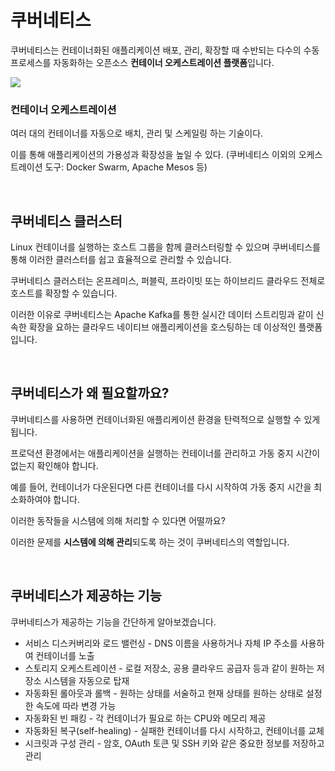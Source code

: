 # 쿠버네티스

쿠버네티스는 컨테이너화된 애플리케이션 배포, 관리, 확장할 때 수반되는 다수의 수동 프로세스를 자동화하는 오픈소스 **컨테이너 오케스트레이션 플랫폼**입니다.

![](https://img1.daumcdn.net/thumb/R1280x0/?scode=mtistory2&fname=https%3A%2F%2Fblog.kakaocdn.net%2Fdn%2FbLZ8uO%2Fbtq3zm09FZP%2FMU11nVoRgob7mrVkp8gKXk%2Fimg.png)

### 컨테이너 오케스트레이션
여러 대의 컨테이너를 자동으로 배치, 관리 및 스케일링 하는 기술이다. 

이를 통해 애플리케이션의 가용성과 확장성을 높일 수 있다. (쿠버네티스 이외의 오케스트레이션 도구: Docker Swarm, Apache Mesos 등)

<br>

## 쿠버네티스 클러스터

Linux 컨테이너를 실행하는 호스트 그룹을 함께 클러스터링할 수 있으며 쿠버네티스를 통해 이러한 클러스터를 쉽고 효율적으로 관리할 수 있습니다.

쿠버네티스 클러스터는 온프레미스, 퍼블릭, 프라이빗 또는 하이브리드 클라우드 전체로 호스트를 확장할 수 있습니다. 

이러한 이유로 쿠버네티스는 Apache Kafka를 통한 실시간 데이터 스트리밍과 같이 신속한 확장을 요하는 클라우드 네이티브 애플리케이션을 호스팅하는 데 이상적인 플랫폼입니다.


<br>

## 쿠버네티스가 왜 필요할까요?

쿠버네티스를 사용하면 컨테이너화된 애플리케이션 환경을 탄력적으로 실행할 수 있게 됩니다.

프로덕션 환경에서는 애플리케이션을 실행하는 컨테이너를 관리하고 가동 중지 시간이 없는지 확인해야 합니다.

예를 들어, 컨테이너가 다운된다면 다른 컨테이너를 다시 시작하여 가동 중지 시간을 최소화하여야 합니다.

이러한 동작들을 시스템에 의해 처리할 수 있다면 어떨까요? 

이러한 문제를 **시스템에 의해 관리**되도록 하는 것이 쿠버네티스의 역할입니다.

<br>

## 쿠버네티스가 제공하는 기능

쿠버네티스가 제공하는 기능을 간단하게 알아보겠습니다.

- 서비스 디스커버리와 로드 밸런싱 - DNS 이름을 사용하거나 자체 IP 주소를 사용하여 컨테이너를 노출
- 스토리지 오케스트레이션 - 로컬 저장소, 공용 클라우드 공급자 등과 같이 원하는 저장소 시스템을 자동으로 탑재
- 자동화된 롤아웃과 롤백 - 원하는 상태를 서술하고 현재 상태를 원하는 상태로 설정한 속도에 따라 변경 가능
- 자동화된 빈 패킹 - 각 컨테이너가 필요로 하는 CPU와 메모리 제공
- 자동화된 복구(self-healing) - 실패한 컨테이너를 다시 시작하고, 컨테이너를 교체
- 시크릿과 구성 관리 - 암호, OAuth 토큰 및 SSH 키와 같은 중요한 정보를 저장하고 관리
